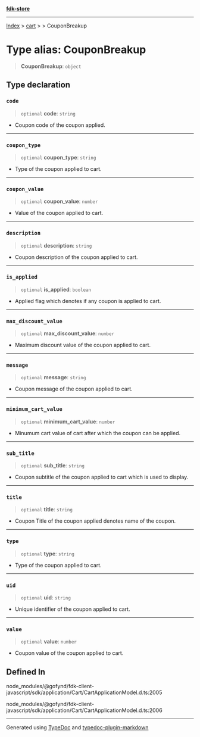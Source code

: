 [**fdk-store**](../../../README.md)
***

[Index](../../../API.md) > [cart](../../README.md) > [<internal>](../README.md) > CouponBreakup

# Type alias: CouponBreakup

> **CouponBreakup**: `object`

## Type declaration

### `code`

> `optional` **code**: `string`

- Coupon code of the coupon applied.

***

### `coupon_type`

> `optional` **coupon\_type**: `string`

- Type of the coupon applied to cart.

***

### `coupon_value`

> `optional` **coupon\_value**: `number`

- Value of the coupon applied to cart.

***

### `description`

> `optional` **description**: `string`

- Coupon description of the coupon applied to cart.

***

### `is_applied`

> `optional` **is\_applied**: `boolean`

- Applied flag which denotes if any coupon
is applied to cart.

***

### `max_discount_value`

> `optional` **max\_discount\_value**: `number`

- Maximum discount value of the
coupon applied to cart.

***

### `message`

> `optional` **message**: `string`

- Coupon message of the coupon applied to cart.

***

### `minimum_cart_value`

> `optional` **minimum\_cart\_value**: `number`

- Minumum cart value of cart after
which the coupon can be applied.

***

### `sub_title`

> `optional` **sub\_title**: `string`

- Coupon subtitle of the coupon applied to
cart which is used to display.

***

### `title`

> `optional` **title**: `string`

- Coupon Title of the coupon applied denotes name
of the coupon.

***

### `type`

> `optional` **type**: `string`

- Type of the coupon applied to cart.

***

### `uid`

> `optional` **uid**: `string`

- Unique identifier of the coupon applied to cart.

***

### `value`

> `optional` **value**: `number`

- Coupon value of the coupon applied to cart.

## Defined In

node\_modules/@gofynd/fdk-client-javascript/sdk/application/Cart/CartApplicationModel.d.ts:2005

node\_modules/@gofynd/fdk-client-javascript/sdk/application/Cart/CartApplicationModel.d.ts:2006

***
Generated using [TypeDoc](https://typedoc.org/) and [typedoc-plugin-markdown](https://www.npmjs.com/package/typedoc-plugin-markdown)

